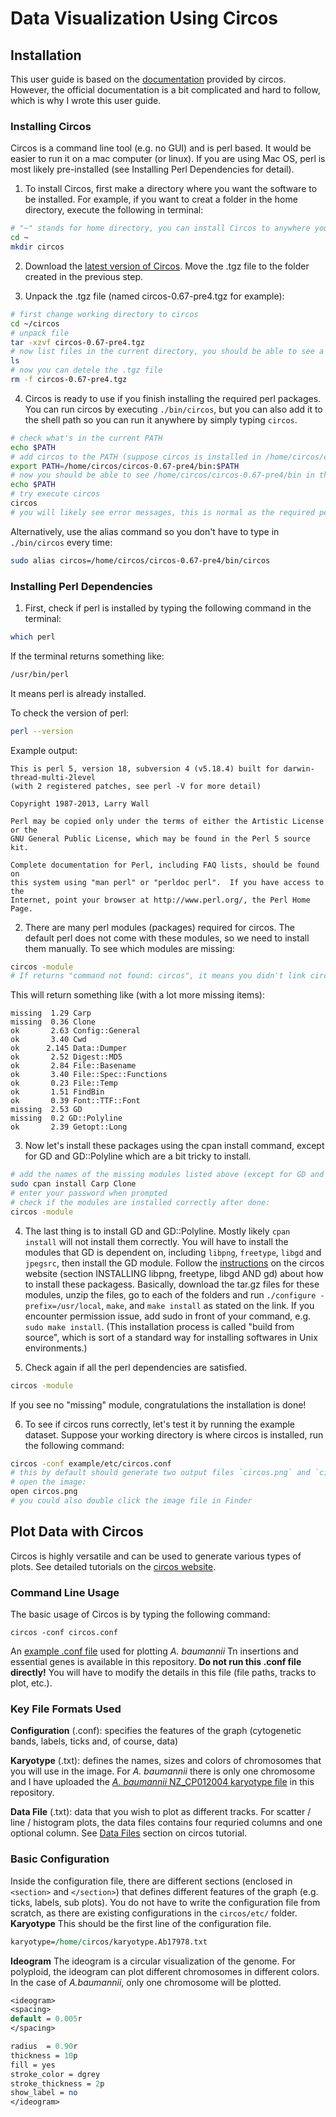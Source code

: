 # Data Visualization Using Circos
## Installation
This user guide is based on the [documentation](http://circos.ca/documentation/tutorials/configuration/installation/) provided by circos.
However, the official documentation is a bit complicated and hard to follow, which is why I wrote this user guide.
### Installing Circos
Circos is a command line tool (e.g. no GUI) and is perl based. It would be easier to run it on a mac computer (or linux). If you are using Mac OS, perl is most likely pre-installed (see Installing Perl Dependencies for detail). 

1. To install Circos, first make a directory where you want the software to be installed. For example, if you want to creat a folder in the home directory, execute the following in terminal: 
```bash
# "~" stands for home directory, you can install Circos to anywhere you want if you know what you are doing.
cd ~
mkdir circos
```
2. Download the [latest version of Circos](http://circos.ca/software/download/). Move the .tgz file to the folder created in the previous step.

3. Unpack the .tgz file (named circos-0.67-pre4.tgz for example):
```bash
# first change working directory to circos
cd ~/circos
# unpack file
tar -xzvf circos-0.67-pre4.tgz
# now list files in the current directory, you should be able to see a folder named circos-0.67-pre4, in addition to circos-0.67-pre4.tgz
ls
# now you can detele the .tgz file
rm -f circos-0.67-pre4.tgz
```

4. Circos is ready to use if you finish installing the required perl packages. You can run circos by executing `./bin/circos`, but you can also add it to the shell path so you can run it anywhere by simply typing `circos`.
```bash
# check what's in the current PATH
echo $PATH
# add circos to the PATH (suppose circos is installed in /home/circos/circos-0.67-pre4)
export PATH=/home/circos/circos-0.67-pre4/bin:$PATH
# now you should be able to see /home/circos/circos-0.67-pre4/bin in the PATH
echo $PATH
# try execute circos
circos
# you will likely see error messages, this is normal as the required perl packages are not installed yet.
```
Alternatively, use the alias command so you don't have to type in `./bin/circos` every time:
```bash
sudo alias circos=/home/circos/circos-0.67-pre4/bin/circos
```
### Installing Perl Dependencies
1. First, check if perl is installed by typing the following command in the terminal:
```bash
which perl
```
If the terminal returns something like: 
```bash
/usr/bin/perl
```
It means perl is already installed.

To check the version of perl:
```bash
perl --version
```
Example output:
```
This is perl 5, version 18, subversion 4 (v5.18.4) built for darwin-thread-multi-2level
(with 2 registered patches, see perl -V for more detail)

Copyright 1987-2013, Larry Wall

Perl may be copied only under the terms of either the Artistic License or the
GNU General Public License, which may be found in the Perl 5 source kit.

Complete documentation for Perl, including FAQ lists, should be found on
this system using "man perl" or "perldoc perl".  If you have access to the
Internet, point your browser at http://www.perl.org/, the Perl Home Page.
```

2. There are many perl modules (packages) required for circos. The default perl does not come with these modules, so we need to install them manually. To see which modules are missing:
```bash
circos -module
# If returns "command not found: circos", it means you didn't link circos with its path correctly, see step 4 in Installing Circos.
```
This will return something like (with a lot more missing items):
```
missing  1.29 Carp
missing  0.36 Clone
ok       2.63 Config::General
ok       3.40 Cwd
ok      2.145 Data::Dumper
ok       2.52 Digest::MD5
ok       2.84 File::Basename
ok       3.40 File::Spec::Functions
ok       0.23 File::Temp
ok       1.51 FindBin
ok       0.39 Font::TTF::Font
missing  2.53 GD
missing  0.2 GD::Polyline
ok       2.39 Getopt::Long
```
3. Now let's install these packages using the cpan install command, except for GD and GD::Polyline which are a bit tricky to install. 
```bash
# add the names of the missing modules listed above (except for GD and GD::Polyline)
sudo cpan install Carp Clone
# enter your password when prompted
# check if the modules are installed correctly after done:
circos -module
```
4. The last thing is to install GD and GD::Polyline. Mostly likely `cpan install` will not install them correctly.
You will have to install the modules that GD is dependent on, including `libpng`, `freetype`, `libgd` and `jpegsrc`, then install the GD module. Follow the [instructions](http://circos.ca/documentation/tutorials/configuration/perl_and_modules/) on the circos website (section INSTALLING libpng, freetype, libgd AND gd) about how to install these packagess. 
Basically, download the tar.gz files for these modules, unzip the files, go to each of the folders and run `./configure -prefix=/usr/local`, `make`, and `make install` as stated on the link. If you encounter permission issue, add sudo in front of your command, e.g. `sudo make install`. (This installation process is called "build from source", which is sort of a standard way for installing softwares in Unix environments.)

5. Check again if all the perl dependencies are satisfied.
```bash
circos -module
```
If you see no "missing" module, congratulations the installation is done!

6. To see if circos runs correctly, let's test it by running the example dataset. Suppose your working directory is where circos is installed, run the following command:
```bash
circos -conf example/etc/circos.conf
# this by default should generate two output files `circos.png` and `circos.svg`
# open the image:
open circos.png
# you could also double click the image file in Finder
```

## Plot Data with Circos
Circos is highly versatile and can be used to generate various types of plots. See detailed tutorials on the [circos website](http://circos.ca/documentation/tutorials/).
### Command Line Usage
The basic usage of Circos is by typing the following command:
```
circos -conf circos.conf
```
An [example .conf file](https://github.com/tang-amy/GeisingerLab/blob/master/TnSeq_Processing/circos_plot/sample_with_3_barcode_tracks_mariner_1000_tn10_6000.conf) used for plotting *A. baumannii* Tn insertions and essential genes is available in this repository. **Do not run this .conf file directly!** You will have to modify the details in this file (file paths, tracks to plot, etc.).

### Key File Formats Used

**Configuration** (.conf): specifies the features of the graph (cytogenetic bands, labels, ticks and, of course, data)

**Karyotype** (.txt): defines the names, sizes and colors of chromosomes that you will use in the image. For *A. baumannii* there is only one chromosome and I have uploaded the [*A. baumannii* NZ_CP012004 karyotype file](https://github.com/tang-amy/GeisingerLab/blob/master/TnSeq_Processing/circos_plot/karyotype.Ab17978.txt) in this repository.

**Data File** (.txt): data that you wish to plot as different tracks. For scatter / line / histogram plots, the data files contains four requried columns and one optional column. See [Data Files](http://circos.ca/documentation/tutorials/configuration/data_files/) section on circos tutorial.

### Basic Configuration
Inside the configuration file, there are different sections (enclosed in `<section>` and `</section>`) that defines different features of the graph (e.g. ticks, labels, sub plots). You do not have to write the configuration file from scratch, as there are existing configurations in the `circos/etc/` folder.
**Karyotype**
This should be the first line of the configuration file. 
```perl
karyotype=/home/circos/karyotype.Ab17978.txt
```
**Ideogram**
The ideogram is a circular visualization of the genome. For polyploid, the ideogram can plot different chromosomes in different colors. In the case of *A.baumannii*, only one chromosome will be plotted.
```perl
<ideogram>
<spacing>
default = 0.005r
</spacing>

radius  = 0.90r
thickness = 10p
fill = yes
stroke_color = dgrey
stroke_thickness = 2p
show_label = no
</ideogram>
```
